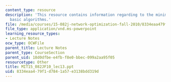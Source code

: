```yaml
---
content_type: resource
description: 'This resource contains information regarding to the minimum cost flow:
  basic algorithms.'
file: /media/courses/15-082j-network-optimization-fall-2010/8334eaa479f1d7841a57e3138bdd319d_MIT15_082JF10_lec13.ppt
file_type: application/vnd.ms-powerpoint
learning_resource_types:
- Lecture Notes
ocw_type: OCWFile
parent_title: Lecture Notes
parent_type: CourseSection
parent_uid: 18d0dfbe-e4fb-f8e0-bbec-099a2aa95f05
resourcetype: Other
title: MIT15_082JF10_lec13.ppt
uid: 8334eaa4-79f1-d784-1a57-e3138bdd319d
---
```

